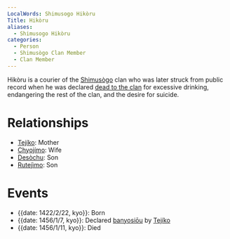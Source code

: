 ```yaml
---
LocalWords: Shimusogo Hikòru
Title: Hikòru
aliases:
  - Shimusogo Hikòru
categories:
  - Person
  - Shimusògo Clan Member
  - Clan Member
---
```


Hikòru is a courier of the [Shimusògo]() clan who was later struck from public record when he was declared [dead to the clan](/banyosiōu/) for excessive drinking, endangering the rest of the clan, and the desire for suicide.

# Relationships

* [Tejíko](/shimusogo-tejíko/): Mother
* [Chyojímo](/shimusogo-chyojímo/): Wife
* [Desòchu](/shimusogo-desòchu/): Son
* [Rutejìmo](/shimusogo-rutejìmo/): Son

# Events

* {{date: 1422/2/22, kyo}}: Born
* {{date: 1456/1/7, kyo}}: Declared [banyosiōu]() by [Tejíko](/shimusogo-tejíko/)
* {{date: 1456/1/11, kyo}}: Died
